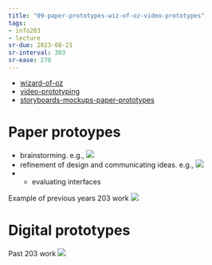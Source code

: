 ```yaml
---
title: "09-paper-prototypes-wiz-of-oz-video-prototypes"
tags: 
- info203 
- lecture
sr-due: 2023-08-21
sr-interval: 303
sr-ease: 270
---
```


- [wizard-of-oz](notes/wizard-of-oz.md)
- [video-prototyping](notes/video-prototyping.md)
- [storyboards-mockups-paper-prototypes](notes/storyboards-mockups-paper-prototypes.md)

# Paper protoypes

- brainstorming. e.g., ![](https://i.imgur.com/IKIEHon.png)
- refinement of design and communicating ideas. e.g., ![](https://i.imgur.com/A7paq38.png)
- -   evaluating interfaces

Example of previous years 203 work
![](https://i.imgur.com/NvgJA8n.png)

# Digital prototypes

Past 203 work
![](https://i.imgur.com/d4b22ZM.png)

